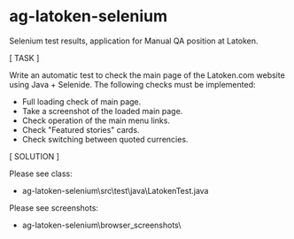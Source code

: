 # ag-latoken-selenium
Selenium test results, application for Manual QA position at Latoken.

[ TASK ]

Write an automatic test to check the main page of the Latoken.com website using Java + Selenide. The following checks must be implemented:
- Full loading check of main page.
- Take a screenshot of the loaded main page.
- Check operation of the main menu links.
- Check "Featured stories" cards.
- Check switching between quoted currencies.

[ SOLUTION ]

Please see class:
- ag-latoken-selenium\src\test\java\LatokenTest.java

Please see screenshots:
- ag-latoken-selenium\browser_screenshots\
